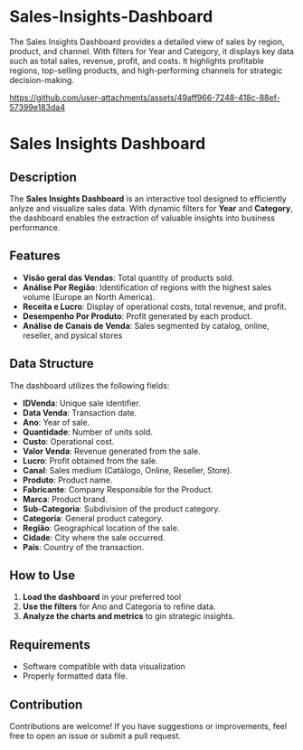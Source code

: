 # Sales-Insights-Dashboard
The Sales Insights Dashboard provides a detailed view of sales by region, product, and channel. With filters for Year and Category, it displays key data such as total sales, revenue, profit, and costs. It highlights profitable regions, top-selling products, and high-performing channels for strategic decision-making.




https://github.com/user-attachments/assets/49aff966-7248-418c-88ef-57399e183da4



# Sales Insights Dashboard

## Description
The **Sales Insights Dashboard** is an interactive tool designed to efficiently anlyze and visualize sales data. With dynamic filters for **Year** and **Category**, the dashboard enables the extraction of valuable insights into business performance.

## Features
- **Visão geral das Vendas**: Total quantity of products sold.
- **Análise Por Região**: Identification of regions with the highest sales volume (Europe an North America).
- **Receita e Lucro**: Display of operational costs, total revenue, and profit.
- **Desempenho Por Produto**: Profit generated by each product.
- **Análise de Canais de Venda**: Sales segmented by catalog, online, reseller, and pysical stores

## Data Structure
The dashboard utilizes the following fields:
- **IDVenda**: Unique sale identifier.
- **Data Venda**: Transaction date.
- **Ano**: Year of sale.
- **Quantidade**: Number of units sold.
- **Custo**: Operational cost.
- **Valor Venda**: Revenue generated from the sale.
- **Lucro**: Profit obtained from the sale.
- **Canal**: Sales medium (Catálogo, Online, Reseller, Store).
- **Produto**: Product name.
- **Fabricante**: Company Responsible for the Product.
- **Marca**: Product brand.
- **Sub-Categoria**: Subdivision of the product category.
- **Categoria**: General product category.
- **Região**: Geographical location of the sale.
- **Cidade**: City where the sale occurred.
- **País**: Country of the transaction.

## How to Use
1. **Load the dashboard** in your preferred tool
2. **Use the filters** for Ano and Categoria to refine data.
3. **Analyze the charts and metrics** to gin strategic insights.

## Requirements
- Software compatible with data visualization
- Properly formatted data file.

## Contribution
Contributions are welcome! If you have suggestions or improvements, feel free to open an issue or submit a pull request.
